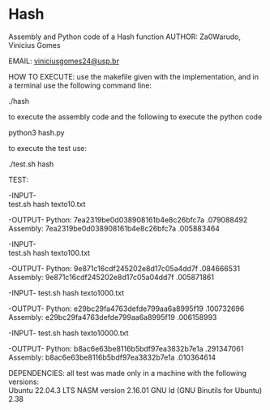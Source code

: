 # Hash
Assembly and Python code of a Hash function
AUTHOR:
Za0Warudo, Vinicius Gomes

EMAIL:
viniciusgomes24@usp.br 

HOW TO EXECUTE:
use the makefile given with the implementation, and in a terminal use the following command line: 

./hash 

to execute the assembly code 
and the following to execute the python code 

python3 hash.py 

to execute the test use: 

./test.sh hash <file>  

TEST:

-INPUT-  
test.sh hash texto10.txt 

-OUTPUT- 
Python:
7ea2319be0d038908161b4e8c26bfc7a
.079088492
Assembly:
7ea2319be0d038908161b4e8c26bfc7a
.005883464

-INPUT-  
test.sh hash texto100.txt 

-OUTPUT-
Python:
9e871c16cdf245202e8d17c05a4dd7f
.084666531
Assembly:
9e871c16cdf245202e8d17c05a04dd7f
.005871861

-INPUT-
test.sh hash texto1000.txt 

-OUTPUT- 
Python:
e29bc29fa4763defde799aa6a8995f19
.100732696
Assembly:
e29bc29fa4763defde799aa6a8995f19
.006158993

-INPUT- 
test.sh hash texto10000.txt 

-OUTPUT- 
Python:
b8ac6e63be8116b5bdf97ea3832b7e1a
.291347061
Assembly:
b8ac6e63be8116b5bdf97ea3832b7e1a
.010364614

DEPENDENCIES: 
all test was made only in a machine with the following versions:  
Ubuntu 22.04.3 LTS 
NASM version 2.16.01
GNU ld (GNU Binutils for Ubuntu) 2.38
